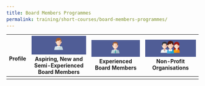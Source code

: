 ```yaml
---
title: Board Members Programmes
permalink: training/short-courses/board-members-programmes/
---
```



| <br> Profile | ![Aspiring, New and Semi-Experienced Board Members](/images/short-courses/board-page/aspiring-new-semi-board-members.png) Aspiring, New and Semi-Experienced Board Members  |![Experienced Board Members](/images/short-courses/board-page/experienced-board-members.png) Experienced Board Members  |![Non-Profit Organisation](/images/short-courses/board-page/non-profit-org.png) Non-Profit Organisations  |  
|--|--|--|--|
|  |  |  |  |

